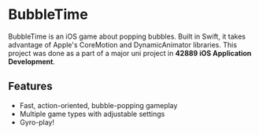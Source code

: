 # BubbleTime
BubbleTime is an iOS game about popping bubbles. Built in Swift, it takes advantage of Apple's CoreMotion and DynamicAnimator libraries.
This project was done as a part of a major uni project in **42889 iOS Application Development**.

## Features
- Fast, action-oriented, bubble-popping gameplay
- Multiple game types with adjustable settings
- Gyro-play!

